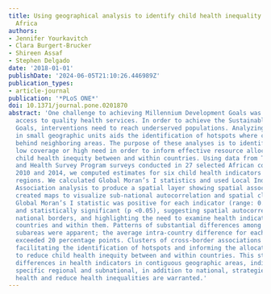 ```yaml
---
title: Using geographical analysis to identify child health inequality in sub-Saharan
  Africa
authors:
- Jennifer Yourkavitch
- Clara Burgert-Brucker
- Shireen Assaf
- Stephen Delgado
date: '2018-01-01'
publishDate: '2024-06-05T21:10:26.446989Z'
publication_types:
- article-journal
publication: '*PLoS ONE*'
doi: 10.1371/journal.pone.0201870
abstract: 'One challenge to achieving Millennium Development Goals was inequitable
  access to quality health services. In order to achieve the Sustainable Development
  Goals, interventions need to reach underserved populations. Analyzing health indicators
  in small geographic units aids the identification of hotspots where coverage lags
  behind neighboring areas. The purpose of these analyses is to identify areas of
  low coverage or high need in order to inform effective resource allocation to reduce
  child health inequity between and within countries. Using data from The Demographic
  and Health Survey Program surveys conducted in 27 selected African countries between
  2010 and 2014, we computed estimates for six child health indicators for subnational
  regions. We calculated Global Moran’s I statistics and used Local Indicator of Spatial
  Association analysis to produce a spatial layer showing spatial associations. We
  created maps to visualize sub-national autocorrelation and spatial clusters. The
  Global Moran’s I statistic was positive for each indicator (range: 0.41 to 0.68),
  and statistically significant (p <0.05), suggesting spatial autocorrelation across
  national borders, and highlighting the need to examine health indicators both across
  countries and within them. Patterns of substantial differences among contiguous
  subareas were apparent; the average intra-country difference for each indicator
  exceeded 20 percentage points. Clusters of cross-border associations were also apparent,
  facilitating the identification of hotspots and informing the allocation of resources
  to reduce child health inequity between and within countries. This study exposes
  differences in health indicators in contiguous geographic areas, indicating that
  specific regional and subnational, in addition to national, strategies to improve
  health and reduce health inequalities are warranted.'
---
```

